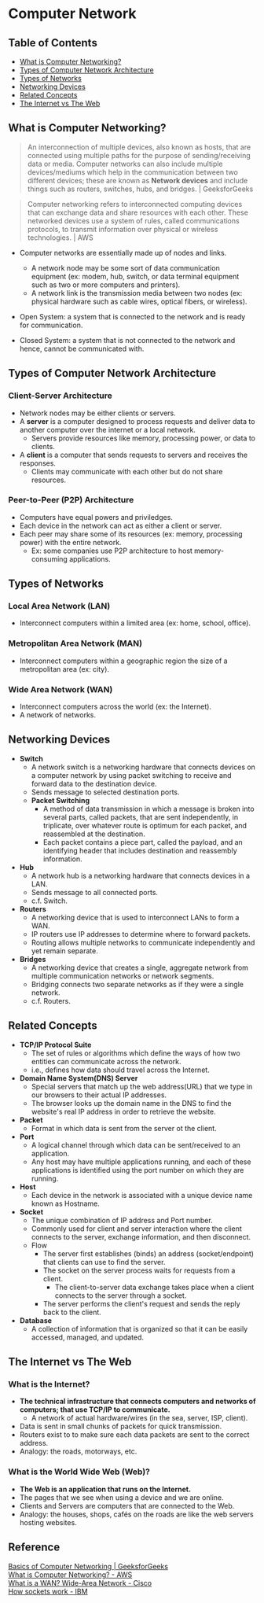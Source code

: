 # Computer Network

## Table of Contents
- [What is Computer Networking?](#what-is-computer-networking)
- [Types of Computer Network Architecture](#types-of-computer-network-architecture)
- [Types of Networks](#types-of-networks)
- [Networking Devices](#networking-devices)
- [Related Concepts](#related-concepts)
- [The Internet vs The Web](#the-internet-vs-the-web)

## What is Computer Networking?
> An interconnection of multiple devices, also known as hosts, that are connected using multiple paths for the purpose of sending/receiving data or media. Computer networks can also include multiple devices/mediums which help in the communication between two different devices; these are known as **Network devices** and include things such as routers, switches, hubs, and bridges. | GeeksforGeeks

> Computer networking refers to interconnected computing devices that can exchange data and share resources with each other. These networked devices use a system of rules, called communications protocols, to transmit information over physical or wireless technologies. | AWS

- Computer networks are essentially made up of nodes and links. 
  - A network node may be some sort of data communication equipment (ex: modem, hub, switch, or data terminal equipment such as two or more computers and printers).
  - A network link is the transmission media between two nodes (ex: physical hardware such as cable wires, optical fibers, or wireless).

- Open System: a system that is connected to the network and is ready for communication.
- Closed System: a system that is not connected to the network and hence, cannot be communicated with.

## Types of Computer Network Architecture
### Client-Server Architecture
- Network nodes may be either clients or servers.
- A **server** is a computer designed to process requests and deliver data to another computer over the internet or a local network.
  - Servers provide resources like memory, processing power, or data to clients.
- A **client** is a computer that sends requests to servers and receives the responses.
  - Clients may communicate with each other but do not share resources.
### Peer-to-Peer (P2P) Architecture
- Computers have equal powers and priviledges.
- Each device in the network can act as either a client or server.
- Each peer may share some of its resources (ex: memory, processing power) with the entire network.
  - Ex: some companies use P2P architecture to host memory-consuming applications.

## Types of Networks
### Local Area Network (LAN)
- Interconnect computers within a limited area (ex: home, school, office).
### Metropolitan Area Network (MAN)
- Interconnect computers within a geographic region the size of a metropolitan area (ex: city).
### Wide Area Network (WAN)
- Interconnect computers across the world (ex: the Internet).
- A network of networks.

## Networking Devices
- **Switch**
  - A network switch is a networking hardware that connects devices on a computer network by using packet switching to receive and forward data to the destination device.
  - Sends message to selected destination ports.
  - **Packet Switching**
    - A method of data transmission in which a message is broken into several parts, called packets, that are sent independently, in triplicate, over whatever route is optimum for each packet, and reassembled at the destination.
    - Each packet contains a piece part, called the payload, and an identifying header that includes destination and reassembly information.
- **Hub**
  - A network hub is a networking hardware that connects devices in a LAN.
  - Sends message to all connected ports.
  - c.f. Switch.
- **Routers**
  - A networking device that is used to interconnect LANs to form a WAN.
  - IP routers use IP addresses to determine where to forward packets.
  - Routing allows multiple networks to communicate independently and yet remain separate.
- **Bridges**
  - A networking device that creates a single, aggregate network from multiple communication networks or network segments.
  - Bridging connects two separate networks as if they were a single network.
  - c.f. Routers.

## Related Concepts
- **TCP/IP Protocol Suite**
  - The set of rules or algorithms which define the ways of how two entities can communicate across the network.
  - i.e., defines how data should travel across the Internet.
- **Domain Name System(DNS) Server**
  - Special servers that match up the web address(URL) that we type in our browsers to their actual IP addresses.
  - The browser looks up the domain name in the DNS to find the website's real IP address in order to retrieve the website.
- **Packet**
  - Format in which data is sent from the server ot the client.
- **Port**
  - A logical channel through which data can be sent/received to an application.
  - Any host may have multiple applications running, and each of these applications is identified using the port number on which they are running.
- **Host**
  - Each device in the network is associated with a unique device name known as Hostname.
- **Socket**
  - The unique combination of IP address and Port number.
  - Commonly used for client and server interaction where the client connects to the server, exchange information, and then disconnect.
  - Flow
    - The server first establishes (binds) an address (socket/endpoint) that clients can use to find the server.
    - The socket on the server process waits for requests from a client.
      - The client-to-server data exchange takes place when a client connects to the server through a socket.
    - The server performs the client's request and sends the reply back to the client.
- **Database**
  - A collection of information that is organized so that it can be easily accessed, managed, and updated.

## The Internet vs The Web
### What is the Internet?
- **The technical infrastructure that connects computers and networks of computers; that use TCP/IP to communicate.**
  - A network of actual hardware/wires (in the sea, server, ISP, client).
- Data is sent in small chunks of packets for quick transmission.
- Routers exist to to make sure each data packets are sent to the correct address.
- Analogy: the roads, motorways, etc.
### What is the World Wide Web (Web)?
- **The Web is an application that runs on the Internet.**
- The pages that we see when using a device and we are online.
- Clients and Servers are computers that are connected to the Web.
- Analogy: the houses, shops, cafés on the roads are like the web servers hosting websites.

## Reference
[Basics of Computer Networking | GeeksforGeeks](https://www.geeksforgeeks.org/basics-computer-networking/)  
[What is Computer Networking? - AWS](https://aws.amazon.com/what-is/computer-networking/)  
[What is a WAN? Wide-Area Network - Cisco](https://www.cisco.com/c/en/us/products/switches/what-is-a-wan-wide-area-network.html#~types)  
[How sockets work - IBM](https://www.ibm.com/docs/en/i/7.3?topic=programming-how-sockets-work)  
